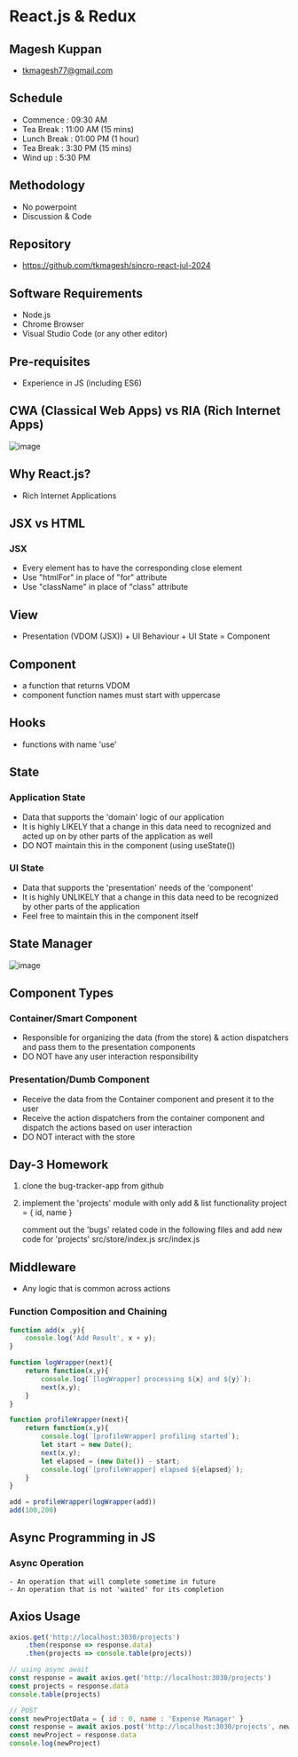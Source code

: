 # React.js & Redux

## Magesh Kuppan
- tkmagesh77@gmail.com

## Schedule
- Commence      : 09:30 AM 
- Tea Break     : 11:00 AM (15 mins)
- Lunch Break   : 01:00 PM (1 hour)
- Tea Break     : 3:30 PM (15 mins)
- Wind up       : 5:30 PM

## Methodology
- No powerpoint
- Discussion & Code

## Repository
- https://github.com/tkmagesh/sincro-react-jul-2024

## Software Requirements
- Node.js
- Chrome Browser
- Visual Studio Code (or any other editor)

## Pre-requisites
- Experience in JS (including ES6)

## CWA (Classical Web Apps) vs RIA (Rich Internet Apps)
![image](./images/cwa-vs-ria.png)


## Why React.js?
- Rich Internet Applications


## JSX vs HTML
### JSX
- Every element has to have the corresponding close element
- Use "htmlFor" in place of "for" attribute
- Use "className" in place of "class" attribute

## View
- Presentation (VDOM (JSX)) + UI Behaviour + UI State = Component

## Component
- a function that returns VDOM
- component function names must start with uppercase

## Hooks 
- functions with name 'use'

## State
### Application State
- Data that supports the 'domain' logic of our application
- It is highly LIKELY that a change in this data need to recognized and acted up on by other parts of the application as well
- DO NOT maintain this in the component (using useState())
### UI State
- Data that supports the 'presentation' needs of the 'component'
- It is highly UNLIKELY that a change in this data need to be recognized by other parts of the application
- Feel free to maintain this in the component itself

## State Manager
![image](./images/state-manager.png)

## Component Types
### Container/Smart Component
- Responsible for organizing the data (from the store) & action dispatchers and pass them to the presentation components
- DO NOT have any user interaction responsibility
### Presentation/Dumb Component
- Receive the data from the Container component and present it to the user
- Receive the action dispatchers from the container component and dispatch the actions based on user interaction
- DO NOT interact with the store

## Day-3 Homework
1. clone the bug-tracker-app from github
2. implement the 'projects' module with only add & list functionality
    project = { id, name }
    
    comment out the 'bugs' related code in the following files and add new code for 'projects'
        src/store/index.js
        src/index.js
    

## Middleware
- Any logic that is common across actions

### Function Composition and Chaining
```js
function add(x ,y){
    console.log('Add Result', x + y);
}

function logWrapper(next){
    return function(x,y){
        console.log(`[logWrapper] processing ${x} and ${y}`);
        next(x,y);
    }
}

function profileWrapper(next){
    return function(x,y){
        console.log(`[profileWrapper] profiling started`);
        let start = new Date();
        next(x,y);
        let elapsed = (new Date()) - start;
        console.log(`[profileWrapper] elapsed ${elapsed}`);
    }
}

add = profileWrapper(logWrapper(add))
add(100,200)
```

## Async Programming in JS
### Async Operation
    - An operation that will complete sometime in future 
    - An operation that is not 'waited' for its completion

## Axios Usage
```js
axios.get('http://localhost:3030/projects')
    .then(response => response.data)
    .then(projects => console.table(projects))

// using async await
const response = await axios.get('http://localhost:3030/projects')
const projects = response.data
console.table(projects)

// POST
const newProjectData = { id : 0, name : 'Expense Manager' }
const response = await axios.post('http://localhost:3030/projects', newProjectData)
const newProject = response.data
console.log(newProject)
```

